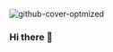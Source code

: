 ![github-cover-optmized](https://user-images.githubusercontent.com/63759344/194789773-0fcebe4d-afd5-4cfe-aad2-20cca1633427.png)

### Hi there 👋


<!--
**mohammedsobhi/mohammedsobhi** is a ✨ _special_ ✨ repository because its `README.md` (this file) appears on your GitHub profile.

Here are some ideas to get you started:

- 🔭 I’m currently working on ...
- 🌱 I’m currently learning ...
- 👯 I’m looking to collaborate on ...
- 🤔 I’m looking for help with ...
- 💬 Ask me about ...
- 📫 How to reach me: ...
- 😄 Pronouns: ...
- ⚡ Fun fact: ...
-->
